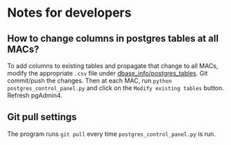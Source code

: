 # Notes for developers

## How to change columns in postgres tables at all MACs?
To add columns to existing tables and propagate that change to all MACs, modify the appropriate `.csv` file under [dbase_info/postgres_tables](../dbase_info/postgres_tables). Git commit/push the changes. Then at each MAC, run `python postgres_control_panel.py` and click on the `Modify existing tables` button. Refresh pgAdmin4.

## Git pull settings
The program runs `git pull` every time `postgres_control_panel.py` is run.
